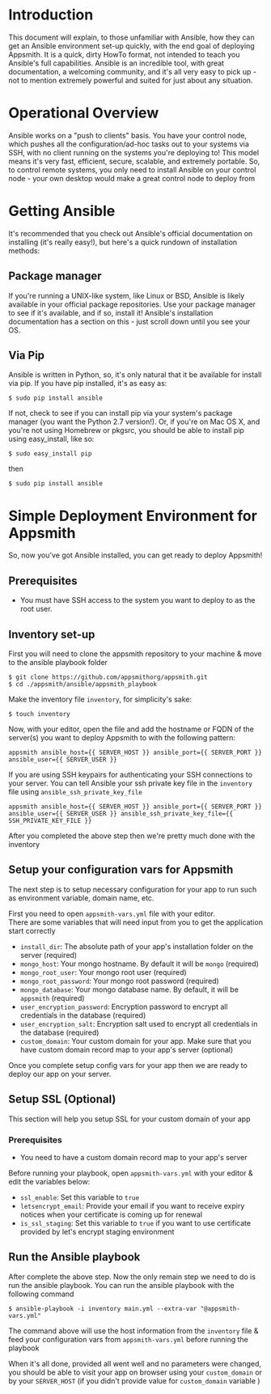 # Introduction
This document will explain, to those unfamiliar with Ansible, how they can get an Ansible environment set-up quickly, with the end goal of deploying Appsmith.
It is a quick, dirty HowTo format, not intended to teach you Ansible's full capabilities. Ansible is an incredible tool, with great documentation, a welcoming community, and it's all very easy to pick up - not to mention extremely powerful and suited for just about any situation.

# Operational Overview
Ansible works on a "push to clients" basis. You have your control node, which pushes all the configuration/ad-hoc tasks out to your systems via SSH, with no client running on the systems you're deploying to! This model means it's very fast, efficient, secure, scalable, and extremely portable.
So, to control remote systems, you only need to install Ansible on your control node - your own desktop would make a great control node to deploy from

# Getting Ansible
It's recommended that you check out Ansible's official documentation on installing (it's really easy!), but here's a quick rundown of installation methods:
## Package manager
If you're running a UNIX-like system, like Linux or BSD, Ansible is likely available in your official package repositories. Use your package manager to see if it's available, and if so, install it! Ansible's installation documentation has a section on this - just scroll down until you see your OS.
## Via Pip
Ansible is written in Python, so, it's only natural that it be available for install via pip. If you have pip installed, it's as easy as: 
```
$ sudo pip install ansible
```
If not, check to see if you can install pip via your system's package manager (you want the Python 2.7 version!).
Or, if you're on Mac OS X, and you're not using Homebrew or pkgsrc, you should be able to install pip using easy_install, like so: 
```
$ sudo easy_install pip
``` 
then
```
$ sudo pip install ansible
```

# Simple Deployment Environment for Appsmith
So, now you've got Ansible installed, you can get ready to deploy Appsmith!

## Prerequisites
- You must have SSH access to the system you want to deploy to as the root user.

## Inventory set-up
First you will need to clone the appsmith repository to your machine & move to the ansible playbook folder
```
$ git clone https://github.com/appsmithorg/appsmith.git
$ cd ./appsmith/ansible/appsmith_playbook
```

Make the inventory file `inventory`, for simplicity's sake:
```
$ touch inventory
```

Now, with your editor, open the file and add the hostname or FQDN of the server(s) you want to deploy Appsmith to with the following pattern:
```
appsmith ansible_host={{ SERVER_HOST }} ansible_port={{ SERVER_PORT }} ansible_user={{ SERVER_USER }}
```

If you are using SSH keypairs for authenticating your SSH connections to your server. You can tell Ansible your ssh private key file in the `inventory` file
using `ansible_ssh_private_key_file`
```
appsmith ansible_host={{ SERVER_HOST }} ansible_port={{ SERVER_PORT }} ansible_user={{ SERVER_USER }} ansible_ssh_private_key_file={{ SSH_PRIVATE_KEY_FILE }}
```

After you completed the above step then we're pretty much done with the inventory

## Setup your configuration vars for Appsmith
The next step is to setup necessary configuration for your app to run such as environment variable, domain name, etc.

First you need to open `appsmith-vars.yml` file with your editor.  
There are some variables that will need input from you to get the application start correctly

- `install_dir`: The absolute path of your app's installation folder on the server (required) 
- `mongo_host`: Your mongo hostname. By default it will be `mongo` (required) 
- `mongo_root_user`: Your mongo root user (required) 
- `mongo_root_password`: Your mongo root password (required) 
- `mongo_database`: Your mongo database name. By default, it will be `appsmith` (required) 
- `user_encryption_password`: Encryption password to encrypt all credentials in the database (required) 
- `user_encryption_salt`: Encryption salt used to encrypt all credentials in the database (required)
- `custom_domain`: Your custom domain for your app. Make sure that you have custom domain record map to your app's server (optional)

Once you complete setup config vars for your app then we are ready to deploy our app on your server.


## Setup SSL (Optional)
This section will help you setup SSL for your custom domain of your app 

### Prerequisites
- You need to have a custom domain record map to your app's server

Before running your playbook, open `appsmith-vars.yml` with your editor & edit the variables below:
- `ssl_enable`: Set this variable to `true` 
- `letsencrypt_email`: Provide your email if you want to receive expiry notices when your certificate is coming up for renewal
- `is_ssl_staging`: Set this variable to `true` if you want to use certificate provided by let's encrypt staging environment

## Run the Ansible playbook 
After complete the above step. Now the only remain step we need to do is run the ansible playbook.
You can run the ansible playbook with the following command

```
$ ansible-playbook -i inventory main.yml --extra-var "@appsmith-vars.yml"
```

The command above will use the host information from the `inventory` file & feed your configuration vars from `appsmith-vars.yml` before running the playbook

When it's all done, provided all went well and no parameters were changed, you should be able to visit your app on browser using your `custom_domain` or by your `SERVER_HOST` (if you didn't provide value for `custom_domain` variable )

  












